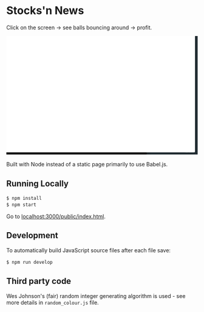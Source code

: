 # Stocks'n News

Click on the screen -> see balls bouncing around -> profit.

![Screen recording](https://github.com/denizozger/bouncing-balls/raw/master/recording.gif)

Built with Node instead of a static page primarily to use Babel.js.

## Running Locally

```sh
$ npm install
$ npm start
```

Go to [localhost:3000/public/index.html](http://localhost:3000/public/index.html).

## Development

To automatically build JavaScript source files after each file save:

```sh
$ npm run develop
```

## Third party code

Wes Johnson's (fair) random integer generating algorithm is used - see more details in `random_colour.js` file.